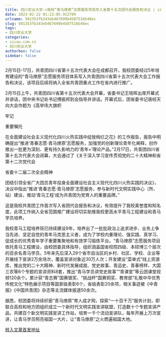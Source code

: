 ```yaml
---
title: 四川农业大学->我校“青马燎原”志愿服务项目写入省第十五次团代会报告和决议 | sicau.com.cn
date: 2023-02-22 01:22:05.912789
urlname: 501353fb343eb467699b4587516b48ec
slug: 501353fb343eb467699b4587516b48ec
tags: 
- 四川农业大学
categories:
- sicau.com.cn
- 四川农业大学
authorbox: false
sidebar: false
---
```

2月15日-17日，共青团四川省第十五次代表大会在成都召开，我校团委经过5年培育建设的“青马燎原”志愿服务项目体系写入共青团四川省第十五次代表大会工作报告和决议，该项目后续将纳入全省共青团重点工作在省内进行推广。  

2月15日上午，共青团四川省第十五次代表大会开幕，省委书记王晓晖出席开幕式并讲话，团中央书记处书记傅振邦到会指导并讲话。开幕式后，团省委书记唐经天向大会作题为《高举伟大旗帜

牢记
<!--more-->
重要嘱托

在全面建设社会主义现代化四川火热实践中绽放绚烂之花》的工作报告，报告中明确提出“推进‘青春志愿·青马燎原’志愿服务，加强党的创新理论青年化阐释，创作推出一批更为深刻、更有持久影响力的‘青年+’理论产品。”2月17日，共青团四川省第十五次代表大会闭幕，大会通过了《关于深入学习宣传贯彻党的二十大精神和省第十二次党代会

省委十二届二次全会精神

团结引领全省广大团员青年投身全面建设社会主义现代化四川火热实践的决议》，决议中指出“推进‘青春志愿·青马燎原’志愿服务，参与新时代文明实践中心（所、站）建设，推动‘青马工程’成为共青团为党育人的重要品牌。”

这是我校共青团工作首次写入省团代会报告和决议，有效提升了我校美誉度和知名度，此项工作纳入全省范围推广建设将切实助推我校更高水平青马工程建设和青马学员培养。

我校青马工程培养班已持续建设9年，培养出了一批批政治上追求进步、业务上争当先进、坚定自觉的青年马克思主义者，成为了学校内重理论、强实践、真学习、促成长的优秀青年学子重要集聚地和有效学习锻炼平台。“青马燎原”志愿服务项目依托青马工程建设，由校团委具体指导，组织涵盖国省校院四级、本硕博三个层次的百余名青马学员，5年来先后深入29个省市自治区的乡村、社区、学校、企业等开展线下宣讲2万余场次，覆盖宣讲对象近30万人次；开发建设“菜单式”线上资源库，推出党的二十大精神、新时代发展成就、党史故事、青运史、青春榜样、大国三农等6个专题的宣讲资料8套，推出“青马学员讲党史故事”“青课堂”等云团课堂视频120余个。累计获“青志赛”国赛银奖、“挑战杯”国赛铜奖、教育部“礼敬中华优秀传统文化”特色展示项目等国家级表彰6个，省级表彰20余项，相关事迹被《中青报》《中国共青团》杂志等主流媒体报道50余次。

据悉，校团委将持续织密“青马燎原”育人成才网，探索“一十百千万”服务计划，即联合高校和地方团组织成立一个新时代文明实践宣讲联盟，打造数十个专题宣讲产品，共建百个新文明实践宣讲工作站，培育一千个流动宣讲队，每年开展上万次宣讲，让青马学员照亮祖国一大片，让“青马燎原”之火燃遍祖国大地。



[转入文章首发地址](https://news.sicau.edu.cn/info/1078/71028.htm)